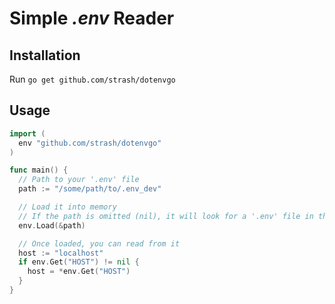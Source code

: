 # Simple _.env_ Reader

## Installation
Run `go get github.com/strash/dotenvgo`

## Usage
```go
import (
  env "github.com/strash/dotenvgo"
)

func main() {
  // Path to your '.env' file
  path := "/some/path/to/.env_dev"

  // Load it into memory
  // If the path is omitted (nil), it will look for a '.env' file in the root of your project
  env.Load(&path)

  // Once loaded, you can read from it
  host := "localhost"
  if env.Get("HOST") != nil {
    host = *env.Get("HOST")
  }
}
```
